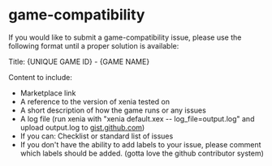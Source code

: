 # game-compatibility

If you would like to submit a game-compatibility issue, please use the following format until a proper solution is available:

Title: {UNIQUE GAME ID} - {GAME NAME}

Content to include:
* Marketplace link
* A reference to the version of xenia tested on
* A short description of how the game runs or any issues
* A log file (run xenia with "xenia default.xex -- log_file=output.log" and upload output.log to [gist.github.com](https://gist.github.com/))
* If you can: Checklist or standard list of issues
* If you don't have the ability to add labels to your issue, please comment which labels should be added. (gotta love the github contributor system)

